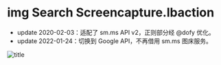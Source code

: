# img Search Screencapture.lbaction

- update 2020-02-03：适配了 sm.ms API v2，正则部分经 @dofy 优化。
- update 2022-01-24：切换到 Google API，不再借用 sm.ms 图床服务。

![title](img.gif)